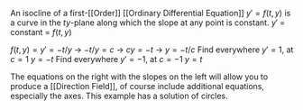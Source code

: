 
An isocline of a first-[[Order]] [[Ordinary Differential Equation]] $y' = f(t,y)$ is a curve in the $ty$-plane along which the slope at any point is constant.
$y'$ = constant = $f(t,y)$

$f(t,y) = y' = -t/y$ -> $-t/y = c$ -> $cy=-t$ -> $y=-t/c$
Find everywhere $y'=1$, at $c=1$ $y=-t$ 
Find everywhere $y'=-1$, at $c=-1$ $y=t$

The equations on the right with the slopes on the left will allow you to produce a [[Direction Field]], of course include additional equations, especially the axes. This example has a solution of circles.